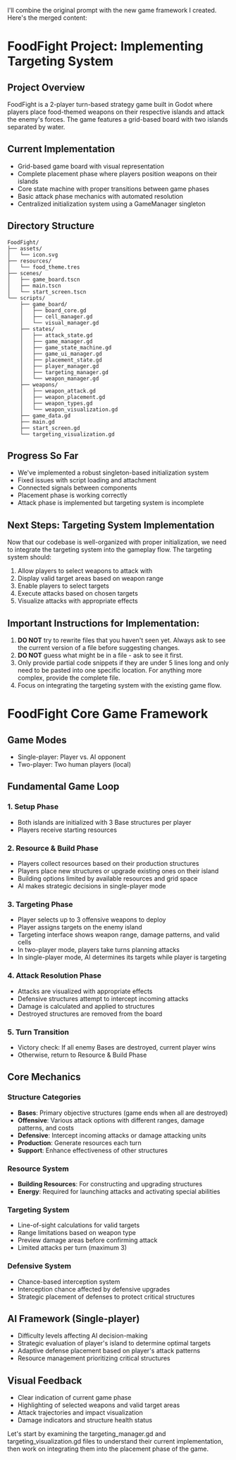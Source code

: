 I'll combine the original prompt with the new game framework I created. Here's the merged content:

# FoodFight Project: Implementing Targeting System

## Project Overview
FoodFight is a 2-player turn-based strategy game built in Godot where players place food-themed weapons on their respective islands and attack the enemy's forces. The game features a grid-based board with two islands separated by water.

## Current Implementation
- Grid-based game board with visual representation
- Complete placement phase where players position weapons on their islands
- Core state machine with proper transitions between game phases
- Basic attack phase mechanics with automated resolution
- Centralized initialization system using a GameManager singleton

## Directory Structure
```
FoodFight/
├── assets/
│   └── icon.svg
├── resources/
│   └── food_theme.tres
├── scenes/
│   ├── game_board.tscn
│   ├── main.tscn
│   └── start_screen.tscn
└── scripts/
    ├── game_board/
    │   ├── board_core.gd
    │   ├── cell_manager.gd
    │   └── visual_manager.gd
    ├── states/
    │   ├── attack_state.gd
    │   ├── game_manager.gd
    │   ├── game_state_machine.gd
    │   ├── game_ui_manager.gd
    │   ├── placement_state.gd
    │   ├── player_manager.gd
    │   ├── targeting_manager.gd
    │   └── weapon_manager.gd
    ├── weapons/
    │   ├── weapon_attack.gd
    │   ├── weapon_placement.gd
    │   ├── weapon_types.gd
    │   └── weapon_visualization.gd
    ├── game_data.gd
    ├── main.gd
    ├── start_screen.gd
    └── targeting_visualization.gd
```

## Progress So Far
- We've implemented a robust singleton-based initialization system
- Fixed issues with script loading and attachment
- Connected signals between components
- Placement phase is working correctly
- Attack phase is implemented but targeting system is incomplete

## Next Steps: Targeting System Implementation
Now that our codebase is well-organized with proper initialization, we need to integrate the targeting system into the gameplay flow. The targeting system should:

1. Allow players to select weapons to attack with
2. Display valid target areas based on weapon range
3. Enable players to select targets
4. Execute attacks based on chosen targets
5. Visualize attacks with appropriate effects

## Important Instructions for Implementation:
1. **DO NOT** try to rewrite files that you haven't seen yet. Always ask to see the current version of a file before suggesting changes.
2. **DO NOT** guess what might be in a file - ask to see it first.
3. Only provide partial code snippets if they are under 5 lines long and only need to be pasted into one specific location. For anything more complex, provide the complete file.
4. Focus on integrating the targeting system with the existing game flow.

# FoodFight Core Game Framework

## Game Modes
- Single-player: Player vs. AI opponent
- Two-player: Two human players (local)

## Fundamental Game Loop

### 1. Setup Phase
- Both islands are initialized with 3 Base structures per player
- Players receive starting resources

### 2. Resource & Build Phase
- Players collect resources based on their production structures
- Players place new structures or upgrade existing ones on their island
- Building options limited by available resources and grid space
- AI makes strategic decisions in single-player mode

### 3. Targeting Phase
- Player selects up to 3 offensive weapons to deploy
- Player assigns targets on the enemy island
- Targeting interface shows weapon range, damage patterns, and valid cells
- In two-player mode, players take turns planning attacks
- In single-player mode, AI determines its targets while player is targeting

### 4. Attack Resolution Phase
- Attacks are visualized with appropriate effects
- Defensive structures attempt to intercept incoming attacks
- Damage is calculated and applied to structures
- Destroyed structures are removed from the board

### 5. Turn Transition
- Victory check: If all enemy Bases are destroyed, current player wins
- Otherwise, return to Resource & Build Phase

## Core Mechanics

### Structure Categories
- **Bases**: Primary objective structures (game ends when all are destroyed)
- **Offensive**: Various attack options with different ranges, damage patterns, and costs
- **Defensive**: Intercept incoming attacks or damage attacking units
- **Production**: Generate resources each turn
- **Support**: Enhance effectiveness of other structures

### Resource System
- **Building Resources**: For constructing and upgrading structures
- **Energy**: Required for launching attacks and activating special abilities

### Targeting System
- Line-of-sight calculations for valid targets
- Range limitations based on weapon type
- Preview damage areas before confirming attack
- Limited attacks per turn (maximum 3)

### Defensive System
- Chance-based interception system
- Interception chance affected by defensive upgrades
- Strategic placement of defenses to protect critical structures

## AI Framework (Single-player)
- Difficulty levels affecting AI decision-making
- Strategic evaluation of player's island to determine optimal targets
- Adaptive defense placement based on player's attack patterns
- Resource management prioritizing critical structures

## Visual Feedback
- Clear indication of current game phase
- Highlighting of selected weapons and valid target areas
- Attack trajectories and impact visualization
- Damage indicators and structure health status

Let's start by examining the targeting_manager.gd and targeting_visualization.gd files to understand their current implementation, then work on integrating them into the placement phase of the game.